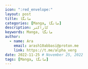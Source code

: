 ```yaml
---
icon: ":red_envelope:"
layout: post
title: مانگا
categories: [Manga, مانگا]
description: کاراکتر
keywords: Manga, مانگا
author:
  - name: Ara
    email: arash10abbasi@proton.me
    link: https://t.me/alpha_verg
date: 2022-11-25 # November 25, 2022
tags: [Manga, مانگا]
---
```


<div dir='rtl'>